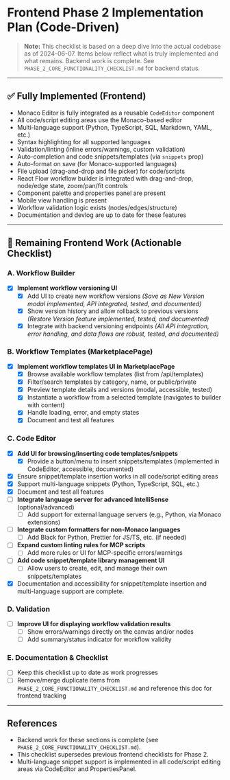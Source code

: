 # Frontend Phase 2 Implementation Plan (Code-Driven)

> **Note:** This checklist is based on a deep dive into the actual codebase as of 2024-06-07. Items below reflect what is truly implemented and what remains. Backend work is complete. See `PHASE_2_CORE_FUNCTIONALITY_CHECKLIST.md` for backend status.

---

## ✅ Fully Implemented (Frontend)
- Monaco Editor is fully integrated as a reusable `CodeEditor` component
- All code/script editing areas use the Monaco-based editor
- Multi-language support (Python, TypeScript, SQL, Markdown, YAML, etc.)
- Syntax highlighting for all supported languages
- Validation/linting (inline errors/warnings, custom validation)
- Auto-completion and code snippets/templates (via `snippets` prop)
- Auto-format on save (for Monaco-supported languages)
- File upload (drag-and-drop and file picker) for code/scripts
- React Flow workflow builder is integrated with drag-and-drop, node/edge state, zoom/pan/fit controls
- Component palette and properties panel are present
- Mobile view handling is present
- Workflow validation logic exists (nodes/edges/structure)
- Documentation and devlog are up to date for these features

---

## 🚧 Remaining Frontend Work (Actionable Checklist)

### A. Workflow Builder
- [x] **Implement workflow versioning UI**
  - [x] Add UI to create new workflow versions *(Save as New Version modal implemented, API integrated, tested, and documented)*
  - [x] Show version history and allow rollback to previous versions *(Restore Version feature implemented, tested, and documented)*
  - [x] Integrate with backend versioning endpoints *(All API integration, error handling, and data flows are robust, tested, and documented)*

### B. Workflow Templates (MarketplacePage)
- [x] **Implement workflow templates UI in MarketplacePage**
  - [x] Browse available workflow templates (list from /api/templates)
  - [x] Filter/search templates by category, name, or public/private
  - [x] Preview template details and versions (modal, accessible, tested)
  - [x] Instantiate a workflow from a selected template (navigates to builder with content)
  - [x] Handle loading, error, and empty states
  - [x] Document and test all features

### C. Code Editor
- [x] **Add UI for browsing/inserting code templates/snippets**
  - [x] Provide a button/menu to insert snippets/templates (implemented in CodeEditor, accessible, documented)
- [x] Ensure snippet/template insertion works in all code/script editing areas
- [x] Support multi-language snippets (Python, TypeScript, SQL, etc.)
- [x] Document and test all features
- [ ] **Integrate language server for advanced IntelliSense** (optional/advanced)
  - [ ] Add support for external language servers (e.g., Python, via Monaco extensions)
- [ ] **Integrate custom formatters for non-Monaco languages**
  - [ ] Add Black for Python, Prettier for JS/TS, etc. (if needed)
- [ ] **Expand custom linting rules for MCP scripts**
  - [ ] Add more rules or UI for MCP-specific errors/warnings
- [ ] **Add code snippet/template library management UI**
  - [ ] Allow users to create, edit, and manage their own snippets/templates
- [x] Documentation and accessibility for snippet/template insertion and multi-language support are complete.

### D. Validation
- [ ] **Improve UI for displaying workflow validation results**
  - [ ] Show errors/warnings directly on the canvas and/or nodes
  - [ ] Add summary/status indicator for workflow validity

### E. Documentation & Checklist
- [ ] Keep this checklist up to date as work progresses
- [ ] Remove/merge duplicate items from `PHASE_2_CORE_FUNCTIONALITY_CHECKLIST.md` and reference this doc for frontend tracking

---

## References
- Backend work for these sections is complete (see `PHASE_2_CORE_FUNCTIONALITY_CHECKLIST.md`).
- This checklist supersedes previous frontend checklists for Phase 2.
- Multi-language snippet support is implemented in all code/script editing areas via CodeEditor and PropertiesPanel. 